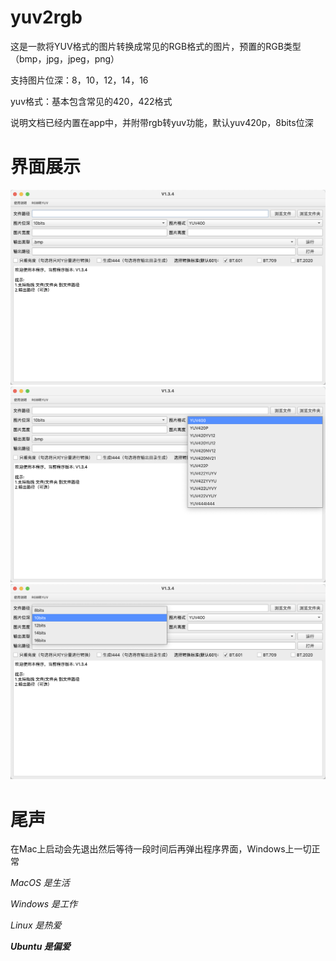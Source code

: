 # yuv2rgb
这是一款将YUV格式的图片转换成常见的RGB格式的图片，预置的RGB类型（bmp，jpg，jpeg，png）

支持图片位深：8，10，12，14，16

yuv格式：基本包含常见的420，422格式

说明文档已经内置在app中，并附带rgb转yuv功能，默认yuv420p，8bits位深

# 界面展示
![image](./image/gui.png)
![image](./image/format.png)
![image](./image/bits.png)


# 尾声
在Mac上启动会先退出然后等待一段时间后再弹出程序界面，Windows上一切正常

*MacOS 是生活*

*Windows 是工作*

*Linux 是热爱*

***Ubuntu 是偏爱***
